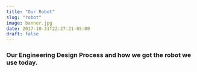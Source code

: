 ```yaml
---
title: "Our Robot"
slug: "robot"
image: banner.jpg
date: 2017-10-31T22:27:21-05:00
draft: false
---
```


### Our Engineering Design Process and how we got the robot we use today.